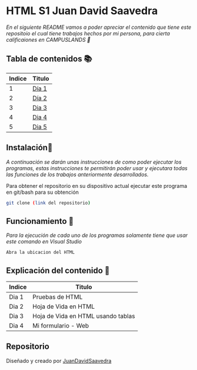# HTML S1 Juan David Saavedra
_En el siguiente README vamos a poder apreciar el contenido que tiene este repositoio el cual tiene trabajos hechos por mi persona, para cierta calificaiones en CAMPUSLANDS 🚀_

## Tabla de contenidos 📚
| Indice | Titulo  | 
|--|--|
| 1 | [Día 1](https://github.com/wilskirby/HTML_S1_SaavedraJuan/tree/main/Dia1) | 
| 2 | [Día 2](https://github.com/wilskirby/HTML_S1_SaavedraJuan/tree/main/Dia2) | 
| 3 | [Dia 3](https://github.com/wilskirby/HTML_S1_SaavedraJuan/tree/main/Dia3) |
| 4 | [Dia 4](https://github.com/wilskirby/HTML_S1_SaavedraJuan/tree/main/Dia4) |
| 5 | [Dia 5](https://github.com/wilskirby/HTML_S1_SaavedraJuan/tree/main/Dia5) |

## Instalación🚀
_A continuación se darán unas instrucciones de como poder ejecutar los programas, estas instrucciones te permitirán poder usar y ejecutara todas las funciones de los trabajos anteriormente desarrollados._

Para obtener el repositorio en su dispositivo actual ejecutar este programa en git/bash para su obtención
```bash
git clone (link del repositorio)
```

## Funcionamiento 🔧

_Para la ejecución de cada uno de los programas solamente tiene que usar este comando en Visual Studio_

```
Abra la ubicacion del HTML
```
##  Explicación del contenido 🧠

| Indice | Titulo  |
|--|--|
|Dia 1|Pruebas de HTML
|Dia 2|Hoja de Vida en HTML
|Dia 3|Hoja de Vida en HTML usando tablas
|Dia 4|Mi formulario - Web

## Repositorio
Diseñado y creado por [JuanDavidSaavedra](https://github.com/wilskirby)
